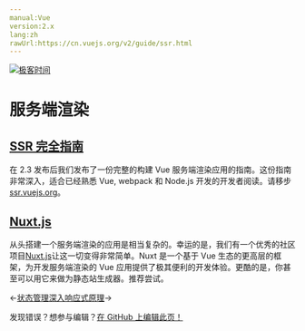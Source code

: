 ```yaml
---
manual:Vue
version:2.x
lang:zh
rawUrl:https://cn.vuejs.org/v2/guide/ssr.html
---
```


[![极客时间](%24789.gif "")](%24797 "")

# 服务端渲染

## [SSR 完全指南](%25741 "SSR 完全指南")<a name="SSR-完全指南"></a>


在 2.3 发布后我们发布了一份完整的构建 Vue 服务端渲染应用的指南。这份指南非常深入，适合已经熟悉 Vue, webpack 和 Node.js 开发的开发者阅读。请移步[ssr.vuejs.org](%25742 "")。


## [Nuxt.js](%25743 "Nuxt.js")<a name="Nuxt-js"></a>


从头搭建一个服务端渲染的应用是相当复杂的。幸运的是，我们有一个优秀的社区项目[Nuxt.js](%1455 "")让这一切变得非常简单。Nuxt 是一个基于 Vue 生态的更高层的框架，为开发服务端渲染的 Vue 应用提供了极其便利的开发体验。更酷的是，你甚至可以用它来做为静态站生成器。推荐尝试。

←[状态管理](%25333 "")[深入响应式原理](%25428 "")→

发现错误？想参与编辑？[在 GitHub 上编辑此页！](%25744 "")

